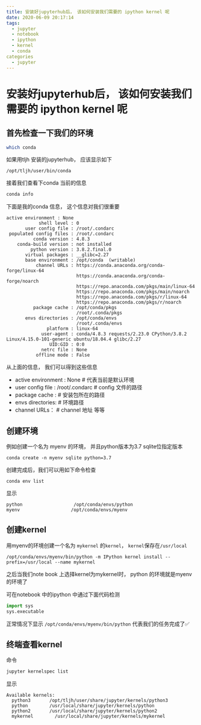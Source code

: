 ```yaml
---
title: 安装好jupyterhub后， 该如何安装我们需要的 ipython kernel 呢
date: 2020-06-09 20:17:14
tags: 
  - jupyter
  - notebook
  - ipython
  - kernel
  - conda
categories
  - jupyter
---
```

# 安装好jupyterhub后， 该如何安装我们需要的 ipython kernel 呢
## 首先检查一下我们的环境
```sh
which conda
```
如果用tljh 安装的jupyterhub， 应该显示如下
```
/opt/tljh/user/bin/conda
```
接着我们查看下conda 当前的信息
```sh
conda info
```
下面是我的conda 信息， 这个信息对我们很重要
```
active environment : None
            shell level : 0
       user config file : /root/.condarc
 populated config files : /root/.condarc
          conda version : 4.8.3
    conda-build version : not installed
         python version : 3.8.2.final.0
       virtual packages : __glibc=2.27
       base environment : /opt/conda  (writable)
           channel URLs : https://conda.anaconda.org/conda-forge/linux-64
                          https://conda.anaconda.org/conda-forge/noarch
                          https://repo.anaconda.com/pkgs/main/linux-64
                          https://repo.anaconda.com/pkgs/main/noarch
                          https://repo.anaconda.com/pkgs/r/linux-64
                          https://repo.anaconda.com/pkgs/r/noarch
          package cache : /opt/conda/pkgs
                          /root/.conda/pkgs
       envs directories : /opt/conda/envs
                          /root/.conda/envs
               platform : linux-64
             user-agent : conda/4.8.3 requests/2.23.0 CPython/3.8.2 Linux/4.15.0-101-generic ubuntu/18.04.4 glibc/2.27
                UID:GID : 0:0
             netrc file : None
           offline mode : False
```

从上面的信息， 我们可以得到这些信息
- active environment : None # 代表当前是默认环境
- user config file : /root/.condarc  # config 文件的路径
- package cache :  # 安装包所在的路径
- envs directories:  # 环境路径
- channel URLs： # channel 地址
等等

## 创建环境


例如创建一个名为 myenv 的环境， 并且python版本为3.7 sqlite位指定版本 
```
conda create -n myenv sqlite python=3.7
```


创建完成后，我们可以用如下命令检查
```
conda env list
```
显示
```
python                   /opt/conda/envs/python
myenv                   /opt/conda/envs/myenv
```

## 创建kernel
用myenv的环境创建一个名为 `mykernel` 的`kernel`， `kernel`保存在`/usr/local`
```
/opt/conda/envs/myenv/bin/python -m IPython kernel install --prefix=/usr/local --name mykernel
```
之后当我们note book 上选择kernel为mykernel时， python 的环境就是myenv 的环境了

可在notebook 中的ipython 中通过下面代码检测
```python
import sys
sys.executable
```
正常情况下显示
`/opt/conda/envs/myenv/bin/python`
代表我们的任务完成了✅

## 终端查看kernel
命令
```sh
jupyter kernelspec list
```
显示
```
Available kernels:
  python3       /opt/tljh/user/share/jupyter/kernels/python3
  python        /usr/local/share/jupyter/kernels/python
  python2       /usr/local/share/jupyter/kernels/python2
  mykernel        /usr/local/share/jupyter/kernels/mykernel
```


```python

```
